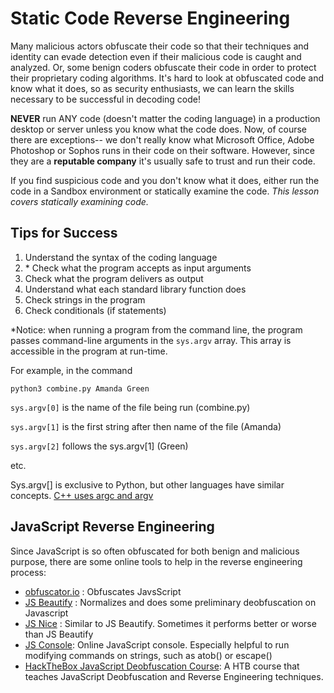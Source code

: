 # Static Code Reverse Engineering

Many malicious actors obfuscate their code so that their techniques and identity can evade detection even if their malicious code is caught and analyzed. Or, some benign coders obfuscate their code in order to protect their proprietary coding algorithms. It's hard to look at obfuscated code and know what it does, so as security enthusiasts, we can learn the skills necessary to be successful in decoding code!

**NEVER** run ANY code (doesn't matter the coding language) in a production desktop or server unless you know what the code does. Now, of course there are exceptions-- we don't really know what Microsoft Office, Adobe Photoshop or Sophos runs in their code on their software. However, since they are a **reputable company** it's usually safe to trust and run their code. 

If you find suspicious code and you don't know what it does, either run the code in a Sandbox environment or statically examine the code. *This lesson covers statically examining code.* 

## Tips for Success

1. Understand the syntax of the coding language
2. \* Check what the program accepts as input arguments
3. Check what the program delivers as output
4. Understand what each standard library function does
5. Check strings in the program
6. Check conditionals (if statements)

*Notice: when running a program from the command line, the program passes command-line arguments in the `sys.argv` array. This array is accessible in the program at run-time.

For example, in the command
```linux
python3 combine.py Amanda Green
```
`sys.argv[0]` is the name of the file being run (combine.py)

`sys.argv[1]` is the first string after then name of the file (Amanda)

`sys.argv[2]` follows the sys.argv[1] (Green)

etc.

Sys.argv[] is exclusive to Python, but other languages have similar concepts. [C++ uses argc and argv](https://www.geeksforgeeks.org/command-line-arguments-in-c-cpp/)

## JavaScript Reverse Engineering

Since JavaScript is so often obfuscated for both benign and malicious purpose, there are some online tools to help in the reverse engineering process:

- [obfuscator.io](https://obfuscator.io/) : Obfuscates JavsScript
- [JS Beautify](https://beautifier.io/) : Normalizes and does some preliminary deobfuscation on Javascript
- [JS Nice](http://www.jsnice.org/) : Similar to JS Beautify. Sometimes it performs better or worse than JS Beautify
- [JS Console](https://jsconsole.com/): Online JavaScript console. Especially helpful to run modifying commands on strings, such as atob() or escape()
- [HackTheBox JavaScript Deobfuscation Course](https://academy.hackthebox.com/module/41/section/449): A HTB course that teaches JavaScript Deobfuscation and Reverse Engineering techniques. 


